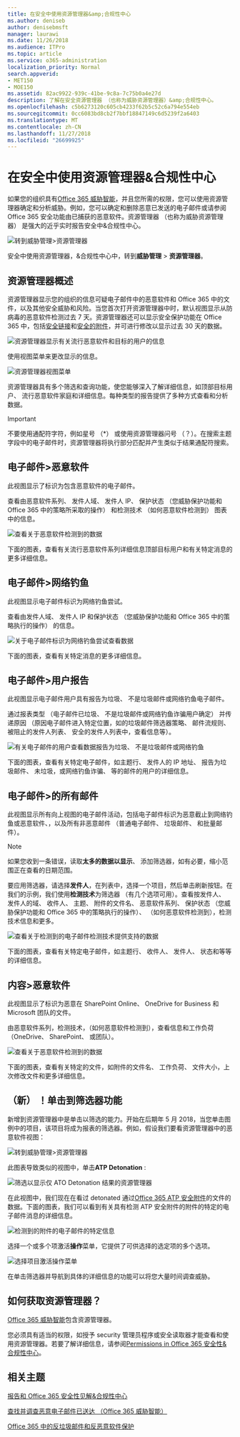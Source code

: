 ```yaml
---
title: 在安全中使用资源管理器&amp;合规性中心
ms.author: deniseb
author: denisebmsft
manager: laurawi
ms.date: 11/26/2018
ms.audience: ITPro
ms.topic: article
ms.service: o365-administration
localization_priority: Normal
search.appverid:
- MET150
- MOE150
ms.assetid: 82ac9922-939c-41be-9c8a-7c75b0a4e27d
description: 了解在安全资源管理器 （也称为威胁资源管理器）&amp;合规性中心。
ms.openlocfilehash: c5b6273120c605cb4233f62b5c52c6a794e554eb
ms.sourcegitcommit: 0cc6083bd8cb2f7bbf18847149c6d5239f2a6403
ms.translationtype: MT
ms.contentlocale: zh-CN
ms.lasthandoff: 11/27/2018
ms.locfileid: "26699925"
---
```

# <a name="use-explorer-in-the-security-amp-compliance-center"></a>在安全中使用资源管理器&amp;合规性中心

如果您的组织具有[Office 365 威胁智能](office-365-ti.md)，并且您所需的权限，您可以使用资源管理器确定和分析威胁。例如，您可以确定和删除恶意已发送的电子邮件或请参阅 Office 365 安全功能由已捕获的恶意软件。资源管理器 （也称为威胁资源管理器） 是强大的近乎实时报告安全中&amp;合规性中心。
  
![转到威胁管理\>资源管理器](media/cab32fa2-66f1-4ad5-bc1d-2bac4dbeb48c.png)
  
安全中使用资源管理器，&amp;合规性中心中，转到**威胁管理** \> **资源管理器**。
      
## <a name="explorer-overview"></a>资源管理器概述

资源管理器显示您的组织的信息可疑电子邮件中的恶意软件和 Office 365 中的文件，以及其他安全威胁和风险。当您首次打开资源管理器中时，默认视图显示从防病毒的恶意软件检测过去 7 天。资源管理器还可以显示安全保护功能在 Office 365 中，包括[安全链接](atp-safe-links.md)和[安全的附件](atp-safe-attachments.md)，并可进行修改以显示过去 30 天的数据。
  
![资源管理器显示有关流行恶意软件和目标的用户的信息](media/8e8c1582-d6f4-4521-8591-686a1cb01f7e.png)
  
使用视图菜单来更改显示的信息。
  
![资源管理器视图菜单](media/2bb34f58-555f-4967-ba55-740334ef1f8e.png)
  
资源管理器具有多个筛选和查询功能，使您能够深入了解详细信息，如顶部目标用户、 流行恶意软件家庭和详细信息。每种类型的报告提供了多种方式查看和分析数据。

> [!IMPORTANT]
> 不要使用通配符字符，例如星号 （*） 或使用资源管理器问号 （？）。在搜索主题字段中的电子邮件时，资源管理器将执行部分匹配并产生类似于结果通配符搜索。

## <a name="email--malware"></a>电子邮件\>恶意软件

此视图显示了标识为包含恶意软件的电子邮件。  

查看由恶意软件系列、 发件人域、 发件人 IP、 保护状态 （您威胁保护功能和 Office 365 中的策略所采取的操作） 和检测技术 （如何恶意软件检测到） 图表中的信息。  

![查看关于恶意软件检测到的数据](media/d11dc568-b091-4159-b261-df13d76b520b.png)         

下面的图表，查看有关流行恶意软件系列详细信息顶部目标用户和有关特定消息的更多详细信息。 

## <a name="email--phish"></a>电子邮件\>网络钓鱼

此视图显示电子邮件标识为网络钓鱼尝试。  

查看由发件人域、 发件人 IP 和保护状态 （您威胁保护功能和 Office 365 中的策略执行的操作） 的信息。 

![关于电子邮件标识为网络钓鱼尝试查看数据](media/2e3f97fa-2b99-47f9-afd6-216d10633c50.png) 

下面的图表，查看有关特定消息的更多详细信息。 

## <a name="email--user-reported"></a>电子邮件\>用户报告

此视图显示电子邮件用户具有报告为垃圾、 不是垃圾邮件或网络钓鱼电子邮件。  

通过报表类型 （电子邮件已垃圾、 不是垃圾邮件或网络钓鱼诈骗用户确定） 并传递原因 （原因电子邮件进入特定位置，如的垃圾邮件筛选器策略、 邮件流规则、 被阻止的发件人列表、 安全的发件人列表中，查看信息等）。  

![有关电子邮件的用户查看数据报告为垃圾、 不是垃圾邮件或网络钓鱼](media/255acd04-0d07-4b29-82af-5060a60c20ab.png)  

下面的图表，查看有关特定电子邮件，如主题行、 发件人的 IP 地址、 报告为垃圾邮件、 未垃圾，或网络钓鱼诈骗、 等的邮件的用户的详细信息。 

## <a name="email--all-mail"></a>电子邮件\>的所有邮件

此视图显示所有向上视图的电子邮件活动，包括电子邮件标识为恶意截止到网络钓鱼或恶意软件、，以及所有非恶意邮件 （普通电子邮件、 垃圾邮件、 和批量邮件）。 

> [!NOTE]
> 如果您收到一条错误，读取**太多的数据以显示**、 添加筛选器，如有必要，缩小范围正在查看的日期范围。 

要应用筛选器，请选择**发件人**，在列表中，选择一个项目，然后单击刷新按钮。在我们的示例，我们使用**检测技术**为筛选器 （有几个选项可用）。查看按发件人、 发件人的域、 收件人、 主题、 附件的文件名、 恶意软件系列、 保护状态 （您威胁保护功能和 Office 365 中的策略执行的操作）、 （如何恶意软件检测到），检测技术信息和更多。 

![查看关于检测到的电子邮件检测技术提供支持的数据](media/0c032eb3-6021-4174-9f06-ff8f30c245ca.png) 

下面的图表，查看有关特定电子邮件，如主题行、 收件人、 发件人、 状态和等等的详细信息。 

## <a name="content--malware"></a>内容\>恶意软件

此视图显示了标识为恶意在 SharePoint Online、 OneDrive for Business 和 Microsoft 团队的文件。

由恶意软件系列，检测技术，（如何恶意软件检测到），查看信息和工作负荷 （OneDrive、 SharePoint、 或团队）。 

![查看关于恶意软件检测到的数据](media/d11dc568-b091-4159-b261-df13d76b520b.png)  

下面的图表，查看有关特定的文件，如附件的文件名、 工作负荷、 文件大小，上次修改文件和更多详细信息。 
  
## <a name="new-click-to-filter-capabilities"></a>（新） ！单击到筛选器功能

新增到资源管理器中是单击以筛选的能力。开始在后期年 5 月 2018，当您单击图例中的项目，该项目将成为报表的筛选器。例如，假设我们要看资源管理器中的恶意软件视图：
  
![转到威胁管理\>资源管理器](media/cab32fa2-66f1-4ad5-bc1d-2bac4dbeb48c.png)
  
此图表导致类似的视图中，单击**ATP Detonation** : 
  
![筛选以显示仅 ATO Detonation 结果的资源管理器](media/7241d7dd-27bc-467d-9db8-6e806c49df14.png)
  
在此视图中，我们现在在看过 detonated 通过[Office 365 ATP 安全附件](atp-safe-attachments.md)的文件的数据。下面的图表，我们可以看到有关具有检测 ATP 安全附件的附件的特定的电子邮件消息的详细信息。
  
![检测到的附件的电子邮件的特定信息](media/c91fb05c-d1d4-4085-acc6-f7008a415c2a.png)
  
选择一个或多个项激活**操作**菜单，它提供了可供选择的选定项的多个选项。 
  
![选择项目激活操作菜单](media/95f127a4-1b2a-4a76-88b9-096e3ba27d1b.png)
  
在单击筛选器并导航到具体的详细信息的功能可以将您大量时间调查威胁。
  
## <a name="how-do-i-get-explorer"></a>如何获取资源管理器？

[Office 365 威胁智能](office-365-ti.md)包含资源管理器。 

您必须具有适当的权限，如授予 security 管理员程序或安全读取器才能查看和使用资源管理器。若要了解详细信息，请参阅[Permissions in Office 365 安全性&amp;合规性中心](permissions-in-the-security-and-compliance-center.md)。
  
## <a name="related-topics"></a>相关主题

[报告和 Office 365 安全性见解&amp;合规性中心](reports-and-insights-in-security-and-compliance.md)
  
[查找并调查恶意电子邮件已送达 （Office 365 威胁智能）](investigate-malicious-email-that-was-delivered.md)
  
[Office 365 中的反垃圾邮件和反恶意软件保护](anti-spam-and-anti-malware-protection.md)
  

